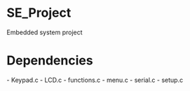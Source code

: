 <h1>SE_Project</h1>
Embedded system project

<h1>Dependencies</h1>
- Keypad.c
- LCD.c
- functions.c
- menu.c
- serial.c
- setup.c

